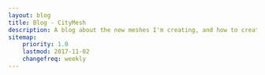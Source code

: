 ```yaml
---
layout: blog
title: Blog - CityMesh
description: A blog about the new meshes I'm creating, and how to create and use them yourself.
sitemap:
    priority: 1.0
    lastmod: 2017-11-02
    changefreq: weekly
---
```

